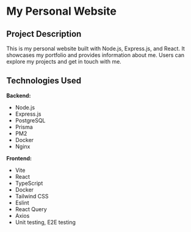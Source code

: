 # My Personal Website

## Project Description

This is my personal website built with Node.js, Express.js, and React. It showcases my portfolio and provides information about me. Users can explore my projects and get in touch with me.

## Technologies Used

**Backend:**
- Node.js 
- Express.js 
- PostgreSQL 
- Prisma
- PM2
- Docker
- Nginx

**Frontend:**
- Vite
- React
- TypeScript
- Docker
- Tailwind CSS
- Eslint
- React Query
- Axios
- Unit testing, E2E testing
